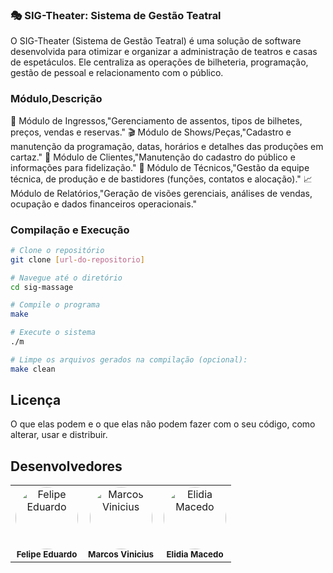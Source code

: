 ### 🎭 SIG-Theater: Sistema de Gestão Teatral

O SIG-Theater (Sistema de Gestão Teatral) é uma solução de software desenvolvida para otimizar e organizar a administração de teatros e casas de espetáculos. Ele centraliza as operações de bilheteria, programação, gestão de pessoal e relacionamento com o público.

### Módulo,Descrição

🎫 Módulo de Ingressos,"Gerenciamento de assentos, tipos de bilhetes, preços, vendas e reservas."
🎬 Módulo de Shows/Peças,"Cadastro e manutenção da programação, datas, horários e detalhes das produções em cartaz."
👥 Módulo de Clientes,"Manutenção do cadastro do público e informações para fidelização."
🔧 Módulo de Técnicos,"Gestão da equipe técnica, de produção e de bastidores (funções, contatos e alocação)."
📈 Módulo de Relatórios,"Geração de visões gerenciais, análises de vendas, ocupação e dados financeiros operacionais."

### Compilação e Execução

```bash
# Clone o repositório
git clone [url-do-repositorio]

# Navegue até o diretório
cd sig-massage

# Compile o programa
make

# Execute o sistema
./m

# Limpe os arquivos gerados na compilação (opcional):
make clean
```

## Licença
O que elas podem e o que elas não podem fazer com o seu código, como alterar, usar e distribuir.

## Desenvolvedores

<table>
  <tr>
    <td align="center">
      <a href="https://github.com/Felipe-edu34" target="_blank">
        <img src="https://github.com/Felipe-edu34.png" width="100px;" alt="Felipe Eduardo" style="border-radius:50%;"/>
      </a><br />
      <sub><b>Felipe Eduardo</b></sub>
    </td>
    <td align="center">
      <a href="https://github.com/Marcos0183" target="_blank">
        <img src="https://github.com/Marcos0183.png" width="100px;" alt="Marcos Vinicius" style="border-radius:50%;"/>
      </a><br />
      <sub><b>Marcos Vinicius</b></sub>
    </td>
    <td align="center">
      <a href="https://github.com/elidiamacedo-uf" target="_blank">
        <img src="https://github.com/elidiamacedo-uf.png" width="100px;" alt="Elidia Macedo" style="border-radius:50%;"/>
      </a><br />
      <sub><b>Elidia Macedo</b></sub>
    </td>
  </tr>
</table>








